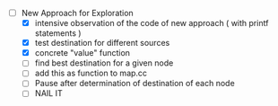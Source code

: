 - [ ] New Approach for Exploration
	- [x] intensive observation of the code of new approach ( with printf statements )
	- [x] test destination for different sources
	- [x] concrete "value" function
	- [ ] find best destination for a given node
	- [ ] add this as function to map.cc
	- [ ] Pause after determination of destination of each node
	- [ ] NAIL IT
